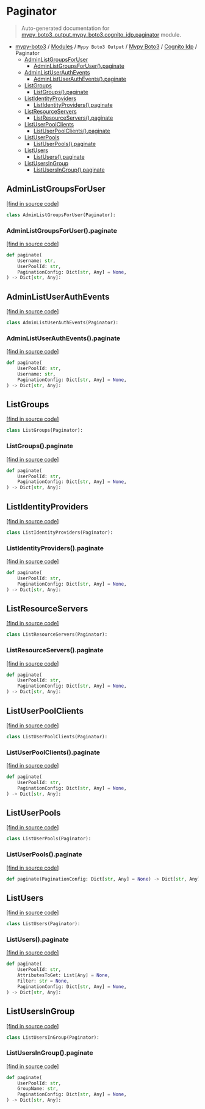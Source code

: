 # Paginator

> Auto-generated documentation for [mypy_boto3_output.mypy_boto3.cognito_idp.paginator](https://github.com/vemel/mypy_boto3/blob/master/mypy_boto3_output/mypy_boto3/cognito_idp/paginator.py) module.

- [mypy-boto3](../../../README.md#mypy_boto3) / [Modules](../../../MODULES.md#mypy-boto3-modules) / `Mypy Boto3 Output` / [Mypy Boto3](../index.md#mypy-boto3) / [Cognito Idp](index.md#cognito-idp) / Paginator
    - [AdminListGroupsForUser](#adminlistgroupsforuser)
        - [AdminListGroupsForUser().paginate](#adminlistgroupsforuserpaginate)
    - [AdminListUserAuthEvents](#adminlistuserauthevents)
        - [AdminListUserAuthEvents().paginate](#adminlistuserautheventspaginate)
    - [ListGroups](#listgroups)
        - [ListGroups().paginate](#listgroupspaginate)
    - [ListIdentityProviders](#listidentityproviders)
        - [ListIdentityProviders().paginate](#listidentityproviderspaginate)
    - [ListResourceServers](#listresourceservers)
        - [ListResourceServers().paginate](#listresourceserverspaginate)
    - [ListUserPoolClients](#listuserpoolclients)
        - [ListUserPoolClients().paginate](#listuserpoolclientspaginate)
    - [ListUserPools](#listuserpools)
        - [ListUserPools().paginate](#listuserpoolspaginate)
    - [ListUsers](#listusers)
        - [ListUsers().paginate](#listuserspaginate)
    - [ListUsersInGroup](#listusersingroup)
        - [ListUsersInGroup().paginate](#listusersingrouppaginate)

## AdminListGroupsForUser

[[find in source code]](https://github.com/vemel/mypy_boto3/blob/master/mypy_boto3_output/mypy_boto3/cognito_idp/paginator.py#L10)

```python
class AdminListGroupsForUser(Paginator):
```

### AdminListGroupsForUser().paginate

[[find in source code]](https://github.com/vemel/mypy_boto3/blob/master/mypy_boto3_output/mypy_boto3/cognito_idp/paginator.py#L13)

```python
def paginate(
    Username: str,
    UserPoolId: str,
    PaginationConfig: Dict[str, Any] = None,
) -> Dict[str, Any]:
```

## AdminListUserAuthEvents

[[find in source code]](https://github.com/vemel/mypy_boto3/blob/master/mypy_boto3_output/mypy_boto3/cognito_idp/paginator.py#L19)

```python
class AdminListUserAuthEvents(Paginator):
```

### AdminListUserAuthEvents().paginate

[[find in source code]](https://github.com/vemel/mypy_boto3/blob/master/mypy_boto3_output/mypy_boto3/cognito_idp/paginator.py#L22)

```python
def paginate(
    UserPoolId: str,
    Username: str,
    PaginationConfig: Dict[str, Any] = None,
) -> Dict[str, Any]:
```

## ListGroups

[[find in source code]](https://github.com/vemel/mypy_boto3/blob/master/mypy_boto3_output/mypy_boto3/cognito_idp/paginator.py#L28)

```python
class ListGroups(Paginator):
```

### ListGroups().paginate

[[find in source code]](https://github.com/vemel/mypy_boto3/blob/master/mypy_boto3_output/mypy_boto3/cognito_idp/paginator.py#L31)

```python
def paginate(
    UserPoolId: str,
    PaginationConfig: Dict[str, Any] = None,
) -> Dict[str, Any]:
```

## ListIdentityProviders

[[find in source code]](https://github.com/vemel/mypy_boto3/blob/master/mypy_boto3_output/mypy_boto3/cognito_idp/paginator.py#L37)

```python
class ListIdentityProviders(Paginator):
```

### ListIdentityProviders().paginate

[[find in source code]](https://github.com/vemel/mypy_boto3/blob/master/mypy_boto3_output/mypy_boto3/cognito_idp/paginator.py#L40)

```python
def paginate(
    UserPoolId: str,
    PaginationConfig: Dict[str, Any] = None,
) -> Dict[str, Any]:
```

## ListResourceServers

[[find in source code]](https://github.com/vemel/mypy_boto3/blob/master/mypy_boto3_output/mypy_boto3/cognito_idp/paginator.py#L46)

```python
class ListResourceServers(Paginator):
```

### ListResourceServers().paginate

[[find in source code]](https://github.com/vemel/mypy_boto3/blob/master/mypy_boto3_output/mypy_boto3/cognito_idp/paginator.py#L49)

```python
def paginate(
    UserPoolId: str,
    PaginationConfig: Dict[str, Any] = None,
) -> Dict[str, Any]:
```

## ListUserPoolClients

[[find in source code]](https://github.com/vemel/mypy_boto3/blob/master/mypy_boto3_output/mypy_boto3/cognito_idp/paginator.py#L55)

```python
class ListUserPoolClients(Paginator):
```

### ListUserPoolClients().paginate

[[find in source code]](https://github.com/vemel/mypy_boto3/blob/master/mypy_boto3_output/mypy_boto3/cognito_idp/paginator.py#L58)

```python
def paginate(
    UserPoolId: str,
    PaginationConfig: Dict[str, Any] = None,
) -> Dict[str, Any]:
```

## ListUserPools

[[find in source code]](https://github.com/vemel/mypy_boto3/blob/master/mypy_boto3_output/mypy_boto3/cognito_idp/paginator.py#L64)

```python
class ListUserPools(Paginator):
```

### ListUserPools().paginate

[[find in source code]](https://github.com/vemel/mypy_boto3/blob/master/mypy_boto3_output/mypy_boto3/cognito_idp/paginator.py#L67)

```python
def paginate(PaginationConfig: Dict[str, Any] = None) -> Dict[str, Any]:
```

## ListUsers

[[find in source code]](https://github.com/vemel/mypy_boto3/blob/master/mypy_boto3_output/mypy_boto3/cognito_idp/paginator.py#L71)

```python
class ListUsers(Paginator):
```

### ListUsers().paginate

[[find in source code]](https://github.com/vemel/mypy_boto3/blob/master/mypy_boto3_output/mypy_boto3/cognito_idp/paginator.py#L74)

```python
def paginate(
    UserPoolId: str,
    AttributesToGet: List[Any] = None,
    Filter: str = None,
    PaginationConfig: Dict[str, Any] = None,
) -> Dict[str, Any]:
```

## ListUsersInGroup

[[find in source code]](https://github.com/vemel/mypy_boto3/blob/master/mypy_boto3_output/mypy_boto3/cognito_idp/paginator.py#L84)

```python
class ListUsersInGroup(Paginator):
```

### ListUsersInGroup().paginate

[[find in source code]](https://github.com/vemel/mypy_boto3/blob/master/mypy_boto3_output/mypy_boto3/cognito_idp/paginator.py#L87)

```python
def paginate(
    UserPoolId: str,
    GroupName: str,
    PaginationConfig: Dict[str, Any] = None,
) -> Dict[str, Any]:
```
